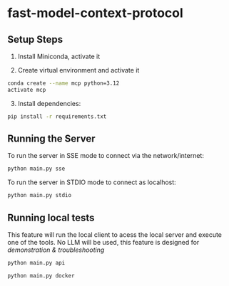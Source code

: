 # fast-model-context-protocol

## Setup Steps

1. Install Miniconda, activate it


2. Create virtual environment and activate it
```bash
conda create --name mcp python=3.12
activate mcp
```

3. Install dependencies:

```bash
pip install -r requirements.txt
```


## Running the Server

To run the server in SSE mode to connect via the network/internet:
```bash
python main.py sse 
```

To run the server in STDIO mode to connect as localhost:
```bash
python main.py stdio
```

## Running local tests

This feature will run the local client to acess the local server and execute one of the tools.
No LLM will be used, this feature is designed for *demonstration & troubleshooting*


```bash
python main.py api
```

```bash
python main.py docker
```
